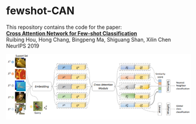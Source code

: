 # fewshot-CAN
This repository contains the code for the paper:
<br>
[**Cross Attention Network for Few-shot Classification**](https://arxiv.org/pdf/1910.07677.pdf)
<br>
Ruibing Hou, Hong Chang, Bingpeng Ma, Shiguang Shan, Xilin Chen
<br>
NeurIPS 2019 
<p align='center'>
  <img src='algorithm.png' width="800px">
</p>
